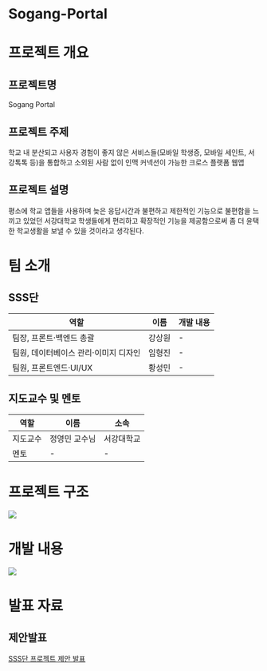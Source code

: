 # Sogang-Portal

# 프로젝트 개요

## 프로젝트명
Sogang Portal

## 프로젝트 주제
학교 내 분산되고 사용자 경험이 좋지 않은 서비스들(모바일 학생증, 모바일 세인트, 서강톡톡 등)을 통합하고 소외된 사람 없이 인맥 커넥션이 가능한 크로스 플랫폼 웹앱

## 프로젝트 설명
평소에 학교 앱들을 사용하며 늦은 응답시간과 불편하고 제한적인 기능으로 불편함을 느끼고 있었던 서강대학교 학생들에게 편리하고 확장적인 기능을 제공함으로써 좀 더 윤택한 학교생활을 보낼 수 있을 것이라고 생각된다.


# 팀 소개
##  SSS단

| 역할                    | 이름  | 개발 내용 |
|-----------------------|-----|-------|
| 팀장, 프론트·백엔드 총괄        | 강상원 | -     |
| 팀원, 데이터베이스 관리·이미지 디자인 | 임형진 | -     |
| 팀원, 프론트엔드·UI/UX       | 황성민 | -     |

## 지도교수 및 멘토

| 역할   | 이름      | 소속    |
|------|---------|-------|
| 지도교수 | 정영민 교수님 | 서강대학교 |
| 멘토   | -       | -     |

# 프로젝트 구조

![](http://cscp2.sogang.ac.kr/CSE4186/CSE4186/UserData/Flow_chart.png)

# 개발 내용

![](http://cscp2.sogang.ac.kr/CSE4186/CSE4186/UserData/SSS_Functions.png)

# 발표 자료
## 제안발표
[SSS단 프로젝트 제안 발표](https://docs.google.com/presentation/d/18DYEJCWu4yFunC44IADAZYT3pTJGqKVjfHwRkBmoOKo/edit?usp=sharing)